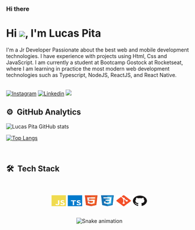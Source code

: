  ### Hi there 
 
 
<h1 align="left">Hi <img src="https://raw.githubusercontent.com/kaueMarques/kaueMarques/master/hi.gif" width="30px">, I'm Lucas Pita</h1>


I'm a Jr Developer Passionate about the best web and mobile development technologies. I have experience with projects using Html, Css and JavaScript. I am currently a student at Bootcamp Gostock at Rocketseat, where I am learning in practice the most modern web development technologies such as Typescript, NodeJS, ReactJS, and React Native.
<br/>
<br/>


[![Instagram](https://img.shields.io/badge/Instagram-E4405F?style=for-the-badge&logo=instagram&logoColor=white)](https://instagram.com/lukasptta)
[![Linkedin](https://img.shields.io/badge/LinkedIn-0077B5?style=for-the-badge&logo=linkedin&logoColor=white)](https://www.linkedin.com/in/lucas-pita-92a0981b9TIRA/)
<a href="mailto:lukasptta@gmail.com"><img src="https://img.shields.io/badge/-Gmail-%23333?style=for-the-badge&logo=gmail&logoColor=white" target="_blank"></a>

## ⚙️ &nbsp;GitHub Analytics
![Lucas Pita GitHub stats](https://github-readme-stats.vercel.app/api?username=lukasptta&show_icons=true&theme=tokyonight)

[![Top Langs](https://github-readme-stats.vercel.app/api/top-langs/?username=lukasptta)](https://github.com/lukasptta/github-readme-stats)


</br>

## 🛠 &nbsp;Tech Stack
<div align="center">
<div style="display:inline_block"><br/>

<div align="center" valign="top"><br>
  <!--<img align="center" alt="React" height="30" width="40" src="https://raw.githubusercontent.com/devicons/devicon/master/icons/react/react-original.svg">-->
  <!--<img align="center" alt="Redux" height="30" width="40" src="https://raw.githubusercontent.com/devicons/devicon/master/icons/redux/redux-original.svg">-->
  <img align="center" alt="Js" height="30" width="40" src="https://raw.githubusercontent.com/devicons/devicon/master/icons/javascript/javascript-plain.svg">
  <img align="center" alt="Js" height="30" width="40" src="https://raw.githubusercontent.com/devicons/devicon/master/icons/typescript/typescript-plain.svg">
  <img align="center" alt="HTML" height="30" width="40" src="https://raw.githubusercontent.com/devicons/devicon/master/icons/html5/html5-original.svg">
  <img align="center" alt="CSS" height="30" width="40" src="https://raw.githubusercontent.com/devicons/devicon/master/icons/css3/css3-original.svg">
 <!-- <img align="center" alt="nodejs" height="30" width="40" src="https://cdn.worldvectorlogo.com/logos/nodejs-icon.svg">-->
  <img align="center" alt="git" height="30" width="40" src="https://raw.githubusercontent.com/devicons/devicon/master/icons/git/git-original.svg">
  <img align="center" alt="github" height="30" width="40" src="https://raw.githubusercontent.com/devicons/devicon/master/icons/github/github-original.svg">
</div><br>
 </div>
 
 <div align="center">
  
  ![Snake animation](https://github.com/danielbped/danielbped/blob/output/github-contribution-grid-snake.svg)
  
</div>
 <br/>


